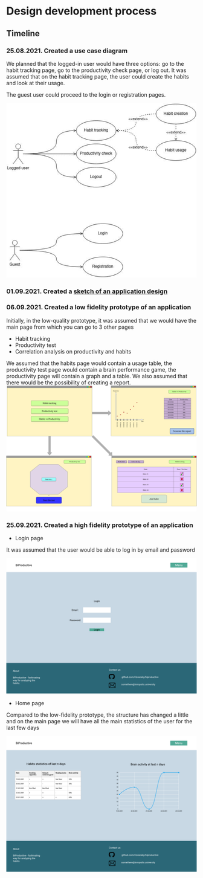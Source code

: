 # Design development process
## Timeline
### 25.08.2021. Created a use case diagram
We planned that the logged-in user would have three options: go to the habit tracking page, go to the productivity check
page, or log out. It was assumed that on the habit tracking page, the user could create the habits and look at their 
usage.

The guest user could proceed to the login or registration pages.

![](../docs/use_case_diagram.jpg)

### 01.09.2021. Created a [sketch of an application design](../docs/design_sketch.pdf)
### 06.09.2021. Created a low fidelity prototype of an application
Initially, in the low-quality prototype, it was assumed that we would have the main page from which you can go to 3 
other pages
* Habit tracking
* Productivity test
* Correlation analysis on productivity and habits

We assumed that the habits page would contain a usage table, the productivity test page would contain a brain 
performance game, the productivity page will contain a graph and a table. We also assumed that there would be the 
possibility of creating a report.
![](../docs/low_fidelity_prototype.png)

### 25.09.2021. Created a high fidelity prototype of an application
* Login page

It was assumed that the user would be able to log in by email and password

![](../docs/login_page_figma.png) 

* Home page

Compared to the low-fidelity prototype, the structure has changed a little and on the main page we will have all the 
main statistics of the user for the last few days

![](../docs/home_page_figma.png)
